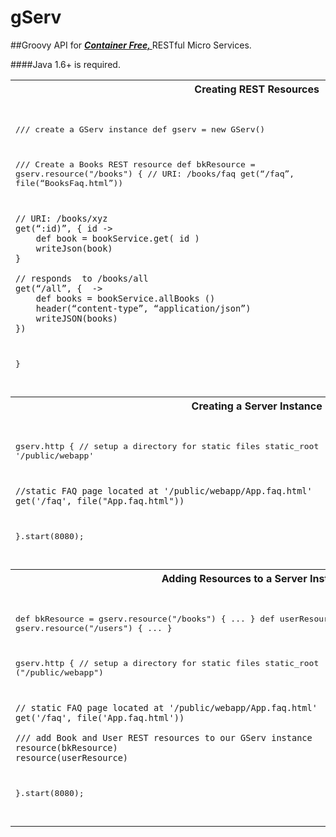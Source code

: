 #    gServ

##Groovy API for <i><u><b>Container Free, </b></u></i>RESTful Micro Services.

####Java 1.6+ is required.

<table>
<tr><th colspan='2'>
Creating REST Resources
</th></tr>
<tr><td width='60%'>
<pre>

/// create a GServ instance
def gserv = new GServ()

/// Create a Books REST resource
def bkResource = gserv.resource("/books") {
    // URI:  /books/faq
    get(“/faq”, file(“BooksFaq.html”))
    
    // URI: /books/xyz
    get(“:id)”, { id ->
        def book = bookService.get( id )
        writeJson(book)
    }
    
    // responds  to /books/all
    get(“/all”, {  ->
        def books = bookService.allBooks ()
        header(“content-type”, “application/json”)
        writeJSON(books)
    })
}

</pre>
</td>
<td width='40%'>
The root path is passed to the GServ.resource() method along with a closure defining the routing for the resource.
</td>
</tr>
<tr>
<th colspan='2'>
Creating a Server Instance
</th>
</tr>
<tr>
<td>
<pre>

gserv.http {
    // setup a directory for static files
    static_root  '/public/webapp'

    //static FAQ page located at '/public/webapp/App.faq.html'
    get('/faq', file("App.faq.html"))
    
}.start(8080);


</pre>
</td>
<td>
The http() method creates a GServInstance that can later listen on a port and handle HTTP requests. This server instance
defines static roots usually used for templates for single-page apps and a single FAQ page.
Then, after the server instance is returned from the http() method, we can immediately call start(8080) on it.
</td>
</tr>
<tr><th colspan='2'>
Adding Resources to a Server Instance
</th>
</tr><tr>
<td>
<pre>

def bkResource = gserv.resource("/books") { ... }
def userResource = gserv.resource("/users") { ... }

gserv.http {
    // setup a directory for static files
    static_root ("/public/webapp")

    // static FAQ page located at '/public/webapp/App.faq.html'
    get('/faq', file('App.faq.html'))

    /// add Book and User REST resources to our GServ instance
    resource(bkResource)
    resource(userResource)
 }.start(8080);

</pre>
</td>
<td>
A server instance can be created by simply adding resources.  Here we add our 2 resources: bkResources and
userResources.  Now, all URIs related to both resources are available once the instance is started. This instance also
defines a static_root which tells gserv where to find static files such as the FAQ page which should be at /public/webapp/App.faq.html.
</td>
</tr>
</table>
